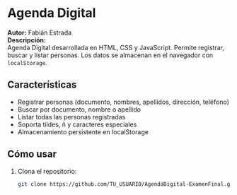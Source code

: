 # Agenda Digital

**Autor:** Fabián Estrada  
**Descripción:**  
Agenda Digital desarrollada en HTML, CSS y JavaScript. Permite registrar, buscar y listar personas. Los datos se almacenan en el navegador con `localStorage`.

## Características

- Registrar personas (documento, nombres, apellidos, dirección, teléfono)
- Buscar por documento, nombre o apellido
- Listar todas las personas registradas
- Soporta tildes, ñ y caracteres especiales
- Almacenamiento persistente en localStorage

## Cómo usar

1. Clona el repositorio:
   ```bash
   git clone https://github.com/TU_USUARIO/AgendaDigital-ExamenFinal.git
